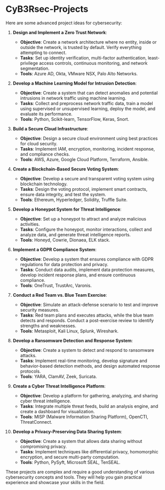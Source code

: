# CyB3Rsec-Projects

Here are some advanced project ideas for cybersecurity:

1. **Design and Implement a Zero Trust Network**:
   - **Objective**: Create a network architecture where no entity, inside or outside the network, is trusted by default. Verify everything attempting to connect.
   - **Tasks**: Set up identity verification, multi-factor authentication, least-privilege access controls, continuous monitoring, and network segmentation.
   - **Tools**: Azure AD, Okta, VMware NSX, Palo Alto Networks.

2. **Develop a Machine Learning Model for Intrusion Detection**:
   - **Objective**: Create a system that can detect anomalies and potential intrusions in network traffic using machine learning.
   - **Tasks**: Collect and preprocess network traffic data, train a model using supervised or unsupervised learning, deploy the model, and evaluate its performance.
   - **Tools**: Python, Scikit-learn, TensorFlow, Keras, Snort.

3. **Build a Secure Cloud Infrastructure**:
   - **Objective**: Design a secure cloud environment using best practices for cloud security.
   - **Tasks**: Implement IAM, encryption, monitoring, incident response, and compliance checks.
   - **Tools**: AWS, Azure, Google Cloud Platform, Terraform, Ansible.

4. **Create a Blockchain-Based Secure Voting System**:
   - **Objective**: Develop a secure and transparent voting system using blockchain technology.
   - **Tasks**: Design the voting protocol, implement smart contracts, ensure data integrity, and test the system.
   - **Tools**: Ethereum, Hyperledger, Solidity, Truffle Suite.

5. **Develop a Honeypot System for Threat Intelligence**:
   - **Objective**: Set up a honeypot to attract and analyze malicious activities.
   - **Tasks**: Configure the honeypot, monitor interactions, collect and analyze data, and generate threat intelligence reports.
   - **Tools**: Honeyd, Cowrie, Dionaea, ELK stack.

6. **Implement a GDPR Compliance System**:
   - **Objective**: Develop a system that ensures compliance with GDPR regulations for data protection and privacy.
   - **Tasks**: Conduct data audits, implement data protection measures, develop incident response plans, and ensure continuous compliance.
   - **Tools**: OneTrust, TrustArc, Varonis.

7. **Conduct a Red Team vs. Blue Team Exercise**:
   - **Objective**: Simulate an attack-defense scenario to test and improve security measures.
   - **Tasks**: Red team plans and executes attacks, while the blue team detects and responds. Conduct a post-exercise review to identify strengths and weaknesses.
   - **Tools**: Metasploit, Kali Linux, Splunk, Wireshark.

8. **Develop a Ransomware Detection and Response System**:
   - **Objective**: Create a system to detect and respond to ransomware attacks.
   - **Tasks**: Implement real-time monitoring, develop signature and behavior-based detection methods, and design automated response protocols.
   - **Tools**: YARA, ClamAV, Zeek, Suricata.

9. **Create a Cyber Threat Intelligence Platform**:
   - **Objective**: Develop a platform for gathering, analyzing, and sharing cyber threat intelligence.
   - **Tasks**: Integrate multiple threat feeds, build an analysis engine, and create a dashboard for visualization.
   - **Tools**: MISP (Malware Information Sharing Platform), OpenCTI, ThreatConnect.

10. **Develop a Privacy-Preserving Data Sharing System**:
    - **Objective**: Create a system that allows data sharing without compromising privacy.
    - **Tasks**: Implement techniques like differential privacy, homomorphic encryption, and secure multi-party computation.
    - **Tools**: Python, PySyft, Microsoft SEAL, TenSEAL.

These projects are complex and require a good understanding of various cybersecurity concepts and tools. They will help you gain practical experience and showcase your skills in the field.
